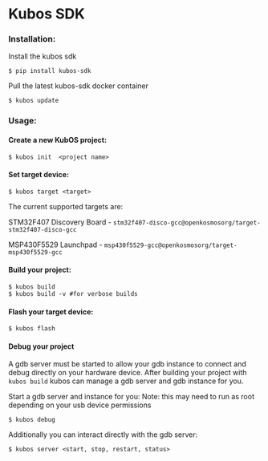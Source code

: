 # Kubos SDK

### Installation:

Install the kubos sdk

```
$ pip install kubos-sdk
```

Pull the latest kubos-sdk docker container

```
$ kubos update
```

### Usage:

#### Create a new KubOS project:

```
$ kubos init  <project name>
```


#### Set target device:

```
$ kubos target <target>
```
The current supported targets are: 

STM32F407 Discovery Board - `stm32f407-disco-gcc@openkosmosorg/target-stm32f407-disco-gcc`

MSP430F5529 Launchpad - `msp430f5529-gcc@openkosmosorg/target-msp430f5529-gcc`

#### Build your project:

```
$ kubos build
$ kubos build -v #for verbose builds
```

#### Flash your target device:

```
$ kubos flash
```

#### Debug your project

A gdb server must be started to allow your gdb instance to connect and debug directly on your hardware device.
After building your project with `kubos build` kubos can manage a gdb server and gdb instance for you.

Start a gdb server and instance for you:
Note: this may need to run as root depending on your usb device permissions
```
$ kubos debug
```


Additionally you can interact directly with the gdb server:

```
$ kubos server <start, stop, restart, status>
```

